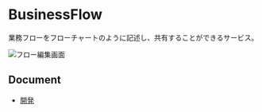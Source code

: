 # BusinessFlow

業務フローをフローチャートのように記述し、共有することができるサービス。

![フロー編集画面](https://user-images.githubusercontent.com/50506482/152082453-27c7a609-6a59-4625-b80c-bd6afa322d95.png)

## Document

- [開発](./docs/DEVELOPMENT.md)
